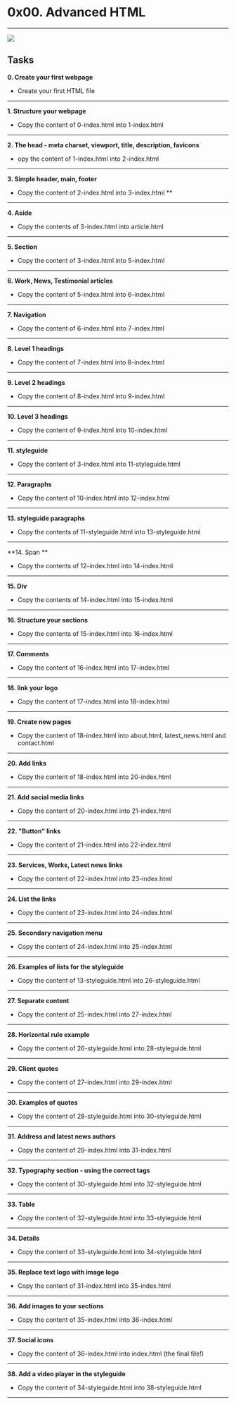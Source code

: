 # 0x00. Advanced HTML  
______________________________________________________________  
![](https://s3.eu-west-3.amazonaws.com/hbtn.intranet/uploads/medias/2019/12/5d9e347964a9cc0e3e24.jpg?X-Amz-Algorithm=AWS4-HMAC-SHA256&X-Amz-Credential=AKIA4MYA5JM5DUTZGMZG%2F20221216%2Feu-west-3%2Fs3%2Faws4_request&X-Amz-Date=20221216T145404Z&X-Amz-Expires=86400&X-Amz-SignedHeaders=host&X-Amz-Signature=b80b4163753dd2572611e75625f0aeea5ffa28ec4e4a88f89e05ff6cf30d824c)  
  
## Tasks  
  
**0. Create your first webpage**  
- Create your first HTML file  
_______________________________________________________________  
**1. Structure your webpage**  
- Copy the content of 0-index.html into 1-index.html  
_______________________________________________________________  
**2. The head - meta charset, viewport, title, description, favicons**  
- opy the content of 1-index.html into 2-index.html  
_______________________________________________________________  
**3. Simple header, main, footer**  
- Copy the content of 2-index.html into 3-index.html **  
_______________________________________________________________  
**4. Aside** 
- Copy the contents of 3-index.html into article.html  
_______________________________________________________________  
**5. Section**  
- Copy the content of 3-index.html into 5-index.html  
_______________________________________________________________  
**6. Work, News, Testimonial articles**  
- Copy the content of 5-index.html into 6-index.html
_______________________________________________________________  
**7. Navigation**  
- Copy the content of 6-index.html into 7-index.html  
_______________________________________________________________  
**8. Level 1 headings**  
- Copy the content of 7-index.html into 8-index.html  
_______________________________________________________________  
**9. Level 2 headings**  
- Copy the content of 8-index.html into 9-index.html  
_______________________________________________________________  
**10. Level 3 headings**  
- Copy the content of 9-index.html into 10-index.html  
_______________________________________________________________  
**11. styleguide**  
- Copy the content of 3-index.html into 11-styleguide.html  
_______________________________________________________________  
**12. Paragraphs**  
- Copy the content of 10-index.html into 12-index.html  
_______________________________________________________________  
**13. styleguide paragraphs**  
- Copy the contents of 11-styleguide.html into 13-styleguide.html  
_______________________________________________________________  
**14. Span **  
- Copy the contents of 12-index.html into 14-index.html  
_______________________________________________________________  
**15. Div**  
- Copy the contents of 14-index.html into 15-index.html  
________________________________________________________________  
**16. Structure your sections**  
- Copy the contents of 15-index.html into 16-index.html  
________________________________________________________________  
**17. Comments**  
- Copy the content of 16-index.html into 17-index.html  
________________________________________________________________  
**18. link your logo**  
- Copy the content of 17-index.html into 18-index.html  
________________________________________________________________  
**19. Create new pages**  
- Copy the content of 18-index.html into about.html, latest_news.html and contact.html  
________________________________________________________________  
**20. Add links**  
- Copy the content of 18-index.html into 20-index.html  
________________________________________________________________  
**21. Add social media links**  
- Copy the content of 20-index.html into 21-index.html  
________________________________________________________________  
**22. "Button" links**  
- Copy the content of 21-index.html into 22-index.html  
________________________________________________________________  
**23. Services, Works, Latest news links**  
- Copy the content of 22-index.html into 23-index.html  
________________________________________________________________  
**24. List the links**  
- Copy the content of 23-index.html into 24-index.html  
________________________________________________________________  
**25. Secondary navigation menu**  
- Copy the content of 24-index.html into 25-index.html  
________________________________________________________________  
**26. Examples of lists for the styleguide**  
- Copy the content of 13-styleguide.html into 26-styleguide.html  
________________________________________________________________  
**27. Separate content**  
- Copy the content of 25-index.html into 27-index.html  
________________________________________________________________  
**28. Horizontal rule example**  
- Copy the content of 26-styleguide.html into 28-styleguide.html  
_________________________________________________________________  
**29. Client quotes**  
- Copy the content of 27-index.html into 29-index.html  
_________________________________________________________________  
**30. Examples of quotes**  
- Copy the content of 28-styleguide.html into 30-styleguide.html  
__________________________________________________________________  
**31. Address and latest news authors**  
- Copy the content of 29-index.html into 31-index.html  
__________________________________________________________________  
**32. Typography section - using the correct tags**  
- Copy the content of 30-styleguide.html into 32-styleguide.html  
__________________________________________________________________  
**33. Table**  
- Copy the content of 32-styleguide.html into 33-styleguide.html  
__________________________________________________________________  
**34. Details**  
- Copy the content of 33-styleguide.html into 34-styleguide.html  
___________________________________________________________________  
**35. Replace text logo with image logo**  
- Copy the content of 31-index.html into 35-index.html  
___________________________________________________________________  
**36. Add images to your sections**  
- Copy the content of 35-index.html into 36-index.html  
___________________________________________________________________  
**37. Social icons**  
- Copy the content of 36-index.html into index.html (the final file!)  
___________________________________________________________________  
**38. Add a video player in the styleguide**  
- Copy the content of 34-styleguide.html into 38-styleguide.html  
___________________________________________________________________  

